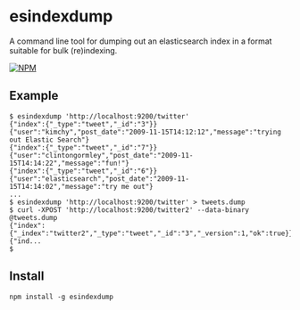 # esindexdump

A command line tool for dumping out an elasticsearch index in a format 
suitable for bulk (re)indexing.

[![NPM](https://nodei.co/npm/esindexdump.png)](https://nodei.co/npm/esindexdump/)


## Example

```
$ esindexdump 'http://localhost:9200/twitter'
{"index":{"_type":"tweet","_id":"3"}}
{"user":"kimchy","post_date":"2009-11-15T14:12:12","message":"trying out Elastic Search"}
{"index":{"_type":"tweet","_id":"7"}}
{"user":"clintongormley","post_date":"2009-11-15T14:14:22","message":"fun!"}
{"index":{"_type":"tweet","_id":"6"}}
{"user":"elasticsearch","post_date":"2009-11-15T14:14:02","message":"try me out"}
...
$ esindexdump 'http://localhost:9200/twitter' > tweets.dump
$ curl -XPOST 'http://localhost:9200/twitter2' --data-binary @tweets.dump
{"index":{"_index":"twitter2","_type":"tweet","_id":"3","_version":1,"ok":true}},{"ind...
$
```


## Install

```
npm install -g esindexdump
```
